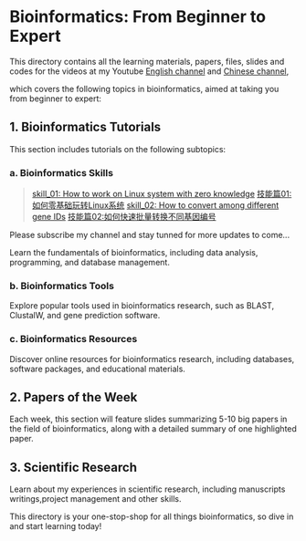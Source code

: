 # Bioinformatics: From Beginner to Expert

This directory contains all the learning materials, papers, files, slides and codes for the videos at my Youtube [English channel](https://www.youtube.com/channel/UC9GCtpQdyJW2_Es8psxHGMw) and [Chinese channel](https://www.youtube.com/channel/UCrOINtaeDHkSz34DANQej5g),

which covers the following topics in bioinformatics, aimed at taking you from beginner to expert:

## 1. Bioinformatics Tutorials

This section includes tutorials on the following subtopics:

### a. Bioinformatics Skills

>[skill_01: How to work on Linux system with zero knowledge](https://www.youtube.com/watch?v=ACPOOBUpUB8&t=45s)
>[技能篇01:如何零基础玩转Linux系统](https://www.youtube.com/watch?v=iWjDQ0cIgkU&t=24s)
>[skill_02: How to convert among different gene IDs](https://www.youtube.com/watch?v=Oy4Tu6Nn4vk&t=68s)
>[技能篇02:如何快速批量转换不同基因编号](https://www.youtube.com/watch?v=DDaNRC0rZ98)

Please subscribe my channel and stay tunned for more updates to come...

Learn the fundamentals of bioinformatics, including data analysis, programming, and database management.

### b. Bioinformatics Tools

Explore popular tools used in bioinformatics research, such as BLAST, ClustalW, and gene prediction software.

### c. Bioinformatics Resources

Discover online resources for bioinformatics research, including databases, software packages, and educational materials.

## 2. Papers of the Week

Each week, this section will feature slides summarizing 5-10 big papers in the field of bioinformatics, along with a detailed summary of one highlighted paper.

## 3. Scientific Research

Learn about my experiences in scientific research, including manuscripts writings,project management and other skills.

This directory is your one-stop-shop for all things bioinformatics, so dive in and start learning today!

